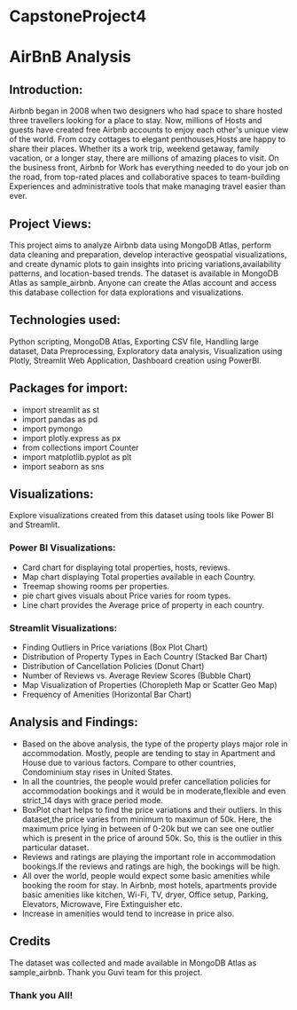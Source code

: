 # CapstoneProject4
# AirBnB Analysis

## Introduction:

Airbnb began in 2008 when two designers who had space to share hosted three travellers looking for a place to stay. Now, millions of Hosts and guests have created free Airbnb accounts to enjoy each other's unique view of the world.           From cozy cottages to elegant penthouses,Hosts are happy to share their places. Whether its a work trip, weekend getaway, family vacation, or a longer stay, there are millions of amazing places to visit.
On the business front, Airbnb for Work has everything needed to do your job on the road, from top-rated places and collaborative spaces to team-building Experiences and administrative tools that make managing travel easier than ever.

## Project Views:

This project aims to analyze Airbnb data using MongoDB Atlas, perform data cleaning and preparation, develop interactive geospatial visualizations, and create dynamic plots to gain insights into pricing variations,availability patterns, and location-based trends.
The dataset is available in MongoDB Atlas as sample_airbnb. Anyone can create the Atlas account and access this database collection for data explorations and visualizations.

## Technologies used:

Python scripting, MongoDB Atlas, Exporting CSV file, Handling large dataset, Data Preprocessing, Exploratory data analysis, Visualization using Plotly, Streamlit Web Application, Dashboard creation using PowerBI.

## Packages for import:

- import streamlit as st
- import pandas as pd
- import pymongo
- import plotly.express as px
- from collections import Counter
- import matplotlib.pyplot as plt
- import seaborn as sns
  
## Visualizations:

Explore visualizations created from this dataset using tools like Power BI and Streamlit.

### Power BI Visualizations:
- Card chart for displaying total properties, hosts, reviews.
- Map chart displaying Total properties available in each Country.
- Treemap showing rooms per properties.
- pie chart gives visuals about Price varies for room types.
- Line chart provides the Average price of property in each country.

### Streamlit Visualizations:

- Finding Outliers in Price variations (Box Plot Chart)
- Distribution of Property Types in Each Country (Stacked Bar Chart)
- Distribution of Cancellation Policies (Donut Chart)
- Number of Reviews vs. Average Review Scores (Bubble Chart)
- Map Visualization of Properties (Choropleth Map or Scatter Geo Map)
- Frequency of Amenities (Horizontal Bar Chart)

## Analysis and Findings:

- Based on the above analysis, the type of the property plays major role in accommodation. Mostly, people are tending to stay in Apartment and House due to various factors. Compare to other countries, Condominium stay rises in United States.
- In all the countries, the people would prefer cancellation policies for accommodation bookings and it would be in moderate,flexible and even strict_14 days with grace period mode.
- BoxPlot chart helps to find the price variations and their outliers. In this dataset,the price varies  from minimum to maximun of 50k. Here, the maximum price lying in between of 0-20k but we can see one outlier which is present in the price of around 50k. So, this is the outlier in this particular dataset.
- Reviews and ratings are playing the important role in accommodation bookings.If the reviews and ratings are high, the bookings will be high.
- All over the world, people would expect some basic amenities while booking the room for stay. In Airbnb, most hotels, apartments provide basic amenities like kitchen, Wi-Fi, TV, dryer, Office setup, Parking, Elevators, Microwave, Fire Extinguisher etc.
- Increase in amenities would tend to increase in price also.

## Credits

The dataset was collected and made available in MongoDB Atlas as sample_airbnb. Thank you  Guvi team for this project.

### Thank you All!

